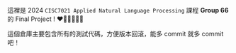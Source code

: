 這裡是 2024 `CISC7021 Applied Natural Language Processing` 課程 **Group 66** 的 Final Project ! ❤️‍🔥💥💫🌟✨

這個倉庫主要包含所有的測試代碼，方便版本回滾，能多 commit 就多 commit 吧！
